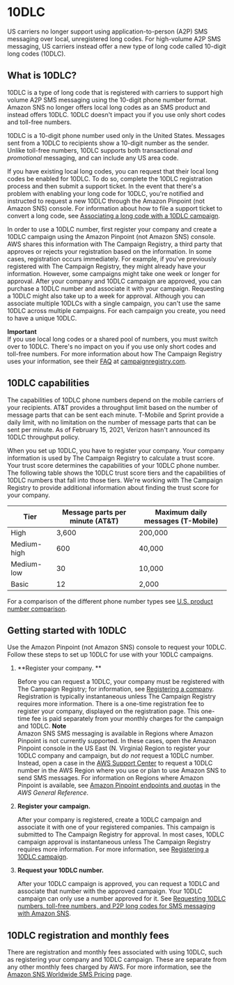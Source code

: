 # 10DLC<a name="channels-sms-originating-identities-10dlc"></a>

US carriers no longer support using application\-to\-person \(A2P\) SMS messaging over local, unregistered long codes\. For high\-volume A2P SMS messaging, US carriers instead offer a new type of long code called 10\-digit long codes \(10DLC\)\.

## What is 10DLC?<a name="sns-what-is-10dlc"></a>

10DLC is a type of long code that is registered with carriers to support high volume A2P SMS messaging using the 10\-digit phone number format\. Amazon SNS no longer offers local long codes as an SMS product and instead offers 10DLC\. 10DLC doesn't impact you if you use only short codes and toll\-free numbers\.

10DLC is a 10\-digit phone number used only in the United States\. Messages sent from a 10DLC to recipients show a 10\-digit number as the sender\. Unlike toll\-free numbers, 10DLC supports both transactional *and promotional* messaging, and can include any US area code\.

If you have existing local long codes, you can request that their local long codes be enabled for 10DLC\. To do so, complete the 10DLC registration process and then submit a support ticket\. In the event that there's a problem with enabling your long code for 10DLC, you're notified and instructed to request a new 10DLC through the Amazon Pinpoint \(not Amazon SNS\) console\. For information about how to file a support ticket to convert a long code, see [Associating a long code with a 10DLC campaign](sns-settings-associate-long-code-10dlc.md)\.

In order to use a 10DLC number, first register your company and create a 10DLC campaign using the Amazon Pinpoint \(not Amazon SNS\) console\. AWS shares this information with The Campaign Registry, a third party that approves or rejects your registration based on the information\. In some cases, registration occurs immediately\. For example, if you've previously registered with The Campaign Registry, they might already have your information\. However, some campaigns might take one week or longer for approval\. After your company and 10DLC campaign are approved, you can purchase a 10DLC number and associate it with your campaign\. Requesting a 10DLC might also take up to a week for approval\. Although you can associate multiple 10DLCs with a single campaign, you can't use the same 10DLC across multiple campaigns\. For each campaign you create, you need to have a unique 10DLC\. 

**Important**  
If you use local long codes or a shared pool of numbers, you must switch over to 10DLC\. There's no impact on you if you use only short codes and toll\-free numbers\. For more information about how The Campaign Registry uses your information, see their [FAQ](https://www.campaignregistry.com/faq/) at [campaignregistry\.com](https://www.campaignregistry.com)\.

## 10DLC capabilities<a name="sns-10dlc-capabilities"></a>

The capabilities of 10DLC phone numbers depend on the mobile carriers of your recipients\. AT&T provides a throughput limit based on the number of message parts that can be sent each minute\. T\-Mobile and Sprint provide a daily limit, with no limitation on the number of message parts that can be sent per minute\. As of February 15, 2021, Verizon hasn't announced its 10DLC throughput policy\.

When you set up 10DLC, you have to register your company\. Your company information is used by The Campaign Registry to calculate a trust score\. Your trust score determines the capabilities of your 10DLC phone number\. The following table shows the 10DLC trust score tiers and the capabilities of 10DLC numbers that fall into those tiers\. We're working with The Campaign Registry to provide additional information about finding the trust score for your company\.


| Tier | Message parts per minute \(AT&T\) | Maximum daily messages \(T\-Mobile\) | 
| --- | --- | --- | 
|  High  |  3,600  | 200,000 | 
| Medium\-high | 600 |  40,000  | 
| Medium\-low | 30 | 10,000 | 
| Basic | 12 | 2,000 | 

For a comparison of the different phone number types see [U\.S\. product number comparison](channels-sms-originating-identities-origination-numbers.md#sns-10dlc-product-comparison)\.

## Getting started with 10DLC<a name="sns-getting-started-with-10dlc"></a>

Use the Amazon Pinpoint \(not Amazon SNS\) console to request your 10DLC\. Follow these steps to set up 10DLC for use with your 10DLC campaigns\.

1. **Register your company\. **

   Before you can request a 10DLC, your company must be registered with The Campaign Registry; for information, see [Registering a company](sns-settings-register-company.md)\. Registration is typically instantaneous unless The Campaign Registry requires more information\. There is a one\-time registration fee to register your company, displayed on the registration page\. This one\-time fee is paid separately from your monthly charges for the campaign and 10DLC\. 
**Note**  
Amazon SNS SMS messaging is available in Regions where Amazon Pinpoint is not currently supported\. In these cases, open the Amazon Pinpoint console in the US East \(N\. Virginia\) Region to register your 10DLC company and campaign, but *do not* request a 10DLC number\. Instead, open a case in the [AWS Support Center](https://console.aws.amazon.com/support/home#/) to request a 10DLC number in the AWS Region where you use or plan to use Amazon SNS to send SMS messages\. For information on Regions where Amazon Pinpoint is available, see [Amazon Pinpoint endpoints and quotas](https://docs.aws.amazon.com/general/latest/gr/pinpoint.html) in the *AWS General Reference*\.

1. **Register your campaign\.**

   After your company is registered, create a 10DLC campaign and associate it with one of your registered companies\. This campaign is submitted to The Campaign Registry for approval\. In most cases, 10DLC campaign approval is instantaneous unless The Campaign Registry requires more information\. For more information, see [Registering a 10DLC campaign](sns-settings-register-campaign-10dlc.md)\. 

1. **Request your 10DLC number\.**

   After your 10DLC campaign is approved, you can request a 10DLC and associate that number with the approved campaign\. Your 10DLC campaign can only use a number approved for it\. See [Requesting 10DLC numbers, toll\-free numbers, and P2P long codes for SMS messaging with Amazon SNS](channels-sms-awssupport-long-code.md)\. 

## 10DLC registration and monthly fees<a name="sns-10dlc-fees"></a>

There are registration and monthly fees associated with using 10DLC, such as registering your company and 10DLC campaign\. These are separate from any other monthly fees charged by AWS\. For more information, see the [Amazon SNS Worldwide SMS Pricing](https://aws.amazon.com/sns/pricing/) page\.